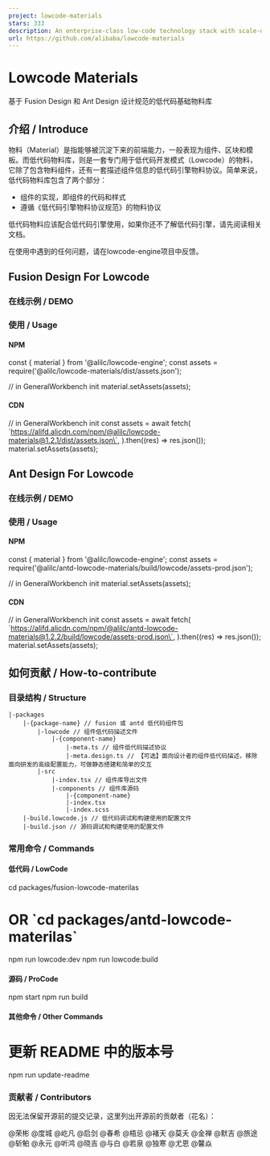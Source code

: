 ```yaml
---
project: lowcode-materials
stars: 333
description: An enterprise-class low-code technology stack with scale-out design / 一套面向扩展设计的企业级低代码技术体系
url: https://github.com/alibaba/lowcode-materials
---
```


Lowcode Materials
=================

基于 Fusion Design 和 Ant Design 设计规范的低代码基础物料库

介绍 / Introduce
--------------

物料（Material）是指能够被沉淀下来的前端能力，一般表现为组件、区块和模板。而低代码物料库，则是一套专门用于低代码开发模式（Lowcode）的物料，它除了包含物料组件，还有一套描述组件信息的低代码引擎物料协议。简单来说，低代码物料库包含了两个部分：

-   组件的实现，即组件的代码和样式
-   遵循《低代码引擎物料协议规范》的物料协议

低代码物料应该配合低代码引擎使用，如果你还不了解低代码引擎，请先阅读相关文档。

在使用中遇到的任何问题，请在lowcode-engine项目中反馈。

Fusion Design For Lowcode
-------------------------

### 在线示例 / DEMO

### 使用 / Usage

#### NPM

const { material } from '@alilc/lowcode-engine';
const assets \= require('@alilc/lowcode-materials/dist/assets.json');

// in GeneralWorkbench init
material.setAssets(assets);

#### CDN

// in GeneralWorkbench init
const assets \= await fetch(
  \`https://alifd.alicdn.com/npm/@alilc/lowcode-materials@1.2.1/dist/assets.json\`,
).then((res) \=> res.json());
material.setAssets(assets);

Ant Design For Lowcode
----------------------

### 在线示例 / DEMO

### 使用 / Usage

#### NPM

const { material } from '@alilc/lowcode-engine';
const assets \= require('@alilc/antd-lowcode-materials/build/lowcode/assets-prod.json');

// in GeneralWorkbench init
material.setAssets(assets);

#### CDN

// in GeneralWorkbench init
const assets \= await fetch(
  \`https://alifd.alicdn.com/npm/@alilc/antd-lowcode-materials@1.2.2/build/lowcode/assets-prod.json\`,
).then((res) \=> res.json());
material.setAssets(assets);

如何贡献 / How-to-contribute
------------------------

### 目录结构 / Structure

```
|-packages
    |-{package-name} // fusion 或 antd 低代码组件包
        |-lowcode // 组件低代码描述文件
            |-{component-name}
                |-meta.ts // 组件低代码描述协议
                |-meta.design.ts // 【可选】面向设计者的组件低代码描述，移除面向研发的高级配置能力，可做静态搭建和简单的交互
        |-src
            |-index.tsx // 组件库导出文件
            |-components // 组件库源码
                |-{component-name}
                |-index.tsx
                |-index.scss
    |-build.lowcode.js // 低代码调试和构建使用的配置文件
    |-build.json // 源码调试和构建使用的配置文件
```

### 常用命令 / Commands

#### 低代码 / LowCode

cd packages/fusion-lowcode-materilas
# OR \`cd packages/antd-lowcode-materilas\`
npm run lowcode:dev
npm run lowcode:build

#### 源码 / ProCode

npm start
npm run build

#### 其他命令 / Other Commands

# 更新 README 中的版本号
npm run update-readme

### 贡献者 / Contributors

因无法保留开源前的提交记录，这里列出开源前的贡献者（花名）：

@荣彬 @度城 @屹凡 @启剑 @春希 @梧忌 @褚天 @莫夭 @金禅 @默吉 @旅途 @斩鲌 @永元 @听鸿 @晓吉 @与白 @若泉 @独寒 @尤恩 @馨焱
